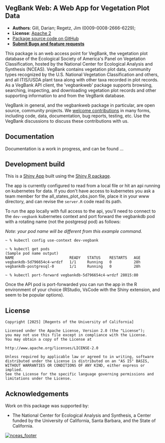 ## VegBank Web: A Web App for Vegetation Plot Data
- **Authors**: Gill, Darian; Regetz, Jim (0009-0008-2666-6229);
- **License**: [Apache 2](http://opensource.org/licenses/Apache-2.0)
- [Package source code on GitHub](https://github.com/NCEAS/vegbank-web)
- [**Submit Bugs and feature requests**](https://github.com/NCEAS/vegbank-web/issues)


This package is an web access point for VegBank, the vegetation plot database of the Ecological Society of America's Panel on Vegetation Classification, hosted by the National Center for Ecological Analysis and Synthesis (NCEAS). VegBank contains vegetation plot data, community types recognized by the U.S. National Vegetation Classification and others, and all ITIS/USDA plant taxa along with other taxa recorded in plot records. As a VegBank API client, the 'vegbankweb' package supports browsing, searching, inspecting, and downloading vegetation plot records and other supporting information to and from the VegBank database.

VegBank in general, and the vegbankweb package in particular, are open source, community projects. We [welcome contributions](./CONTRIBUTING.md) in many forms, including code, data, documentation, bug reports, testing, etc. Use the VegBank discussions to discuss these contributions with us.


## Documentation

Documentation is a work in progress, and can be found ...

## Development build

This is a [Shiny App](https://shiny.posit.co/) built using the [Shiny R package](https://shiny.posit.co/r/getstarted/shiny-basics/lesson1/). 

The app is currently configured to read from a local file or hit an api running on kubernetes for data. If you don't have access to kubernetes you ask a team member for the all_states_plot_obs.json file, place it in your www directory, and can revise the `server.R` code read its path.

To run the app locally with full access to the api, you'll need to connect to the `dev-vegbank` kubernetes context and port forward the vegbankdb pod with a rotating name (not the postgresql pod) as follows: 

*Note: your pod name will be different from this example command.*
```
~ % kubectl config use-context dev-vegbank

~ % kubectl get pods
(Sample pod name output)
NAME                         READY   STATUS    RESTARTS   AGE
vegbankdb-5d796654c4-wrdzf   1/1     Running   0          28h
vegbankdb-postgresql-0       1/1     Running   0          28h

~ % kubectl port-forward vegbankdb-5d796654c4-wrdzf 28015:80
```

Once the API pod is port-forwarded you can run the app in the R environment of your choice (RStudio, VsCode with the Shiny extension, and  seem to be popular options).

## License
```
Copyright [2025] [Regents of the University of California]

Licensed under the Apache License, Version 2.0 (the "License");
you may not use this file except in compliance with the License.
You may obtain a copy of the License at

http://www.apache.org/licenses/LICENSE-2.0

Unless required by applicable law or agreed to in writing, software
distributed under the License is distributed on an "AS IS" BASIS,
WITHOUT WARRANTIES OR CONDITIONS OF ANY KIND, either express or implied.
See the License for the specific language governing permissions and
limitations under the License.
```

## Acknowledgements
Work on this package was supported by:

- The National Center for Ecological Analysis and Synthesis, a Center funded by the University of California, Santa Barbara, and the State of California.

[![nceas_footer](https://www.nceas.ucsb.edu/sites/default/files/2020-03/NCEAS-full%20logo-4C.png)](https://www.nceas.ucsb.edu)
